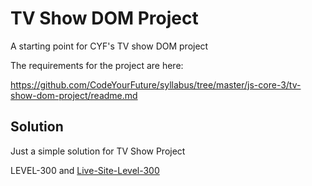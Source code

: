 # TV Show DOM Project

A starting point for CYF's TV show DOM project

The requirements for the project are here:

https://github.com/CodeYourFuture/syllabus/tree/master/js-core-3/tv-show-dom-project/readme.md

## Solution

Just a simple solution for TV Show Project

LEVEL-300 and [Live-Site-Level-300](https://github.com/jimijos/cyf-tv-show-solution-upto-level-300-)
